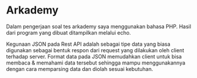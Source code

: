 # Arkademy

Dalam pengerjaan soal tes arkademy saya menggunakan bahasa PHP.
Hasil dari program yang dibuat ditampilkan melalui echo.

Kegunaan JSON pada Rest API adalah sebagai tipe data yang biasa digunakan sebagai bentuk respon dari request yang dilakukan oleh client terhadap server. Format data pada JSON memudahkan client untuk bisa membaca & memahami data tersebut sehingga mampu menggunakannya dengan cara memparsing data dan diolah sesuai kebutuhan.

